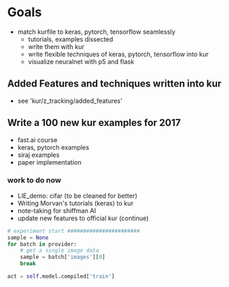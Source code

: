 
# Goals
- match kurfile to keras, pytorch, tensorflow seamlessly
	- tutorials, examples dissected
	- write them with kur
	- write flexible techniques of keras, pytorch, tensorflow into kur
	- visualize neuralnet with p5 and flask

## Added Features and techniques written into kur
- see 'kur/z_tracking/added_features'


## Write a 100 new kur examples for 2017
- fast.ai course
- keras, pytorch examples
- siraj examples
- paper implementation

### work to do now
- LIE_demo: cifar (to be cleaned for better)
- Writing Morvan's tutorials (keras) to kur
- note-taking for shiffman AI
- update new features to official kur (continue)

```python
# experiment start #######################
sample = None
for batch in provider:
	# get a single image data
	sample = batch['images'][0]
	break

act = self.model.compiled['train']
```
